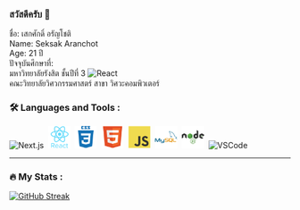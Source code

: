 ### สวัสดีครับ 👋
ชื่อ: เสกศักดิ์ อรัญโชติ <br/>
Name: Seksak Aranchot <br/>
Age: 21 ปี <br/>
ปัจจุบันศึกษาที่:  <br/>
มหาวิทยาลัยรังสิต ชั้นปีที่ 3  <img src="https://upload.wikimedia.org/wikipedia/en/thumb/d/d0/Rangsit_University_Logo.svg/640px-Rangsit_University_Logo.svg.png" title="React" alt="React" width="40" height="40"/>&nbsp; <br/>
คณะวิทยาลัยวิศวกรรมศาสตร์ สาขา วิศวะคอมพิวเตอร์ <br/>
### :hammer_and_wrench: Languages and Tools :
<div>
<img src="[https://static-00.iconduck.com/assets.00/next-js-icon-512x512-zuauazrk.png](https://www.rlogical.com/wp-content/uploads/2023/03/Rlogical-Blog-Images-thumbnail.webp)" title="Next.js" alt="Next.js" width="40" height="40"/>&nbsp;
  <img src="https://github.com/devicons/devicon/blob/master/icons/react/react-original-wordmark.svg" title="React" alt="React" width="40" height="40"/>&nbsp;
  <img src="https://github.com/devicons/devicon/blob/master/icons/css3/css3-plain-wordmark.svg"  title="CSS3" alt="CSS" width="40" height="40"/>&nbsp;
  <img src="https://github.com/devicons/devicon/blob/master/icons/html5/html5-original.svg" title="HTML5" alt="HTML" width="40" height="40"/>&nbsp;
  <img src="https://github.com/devicons/devicon/blob/master/icons/javascript/javascript-original.svg" title="JavaScript" alt="JavaScript" width="40" height="40"/>&nbsp;
  <img src="https://github.com/devicons/devicon/blob/master/icons/mysql/mysql-original-wordmark.svg" title="MySQL"  alt="MySQL" width="40" height="40"/>&nbsp;
  <img src="https://github.com/devicons/devicon/blob/master/icons/nodejs/nodejs-original-wordmark.svg" title="NodeJS" alt="NodeJS" width="40" height="40"/>&nbsp;
    <img src=" https://cdn.icon-icons.com/icons2/2107/PNG/512/file_type_vscode_icon_130084.png" title="VSCode" alt="VSCode" width="40" height="40"/>&nbsp;

</div>

---

### :fire: My Stats :
[![GitHub Streak](http://github-readme-streak-stats.herokuapp.com?user=BKKStudio&theme=dark&background=000000)](https://git.io/streak-stats)
